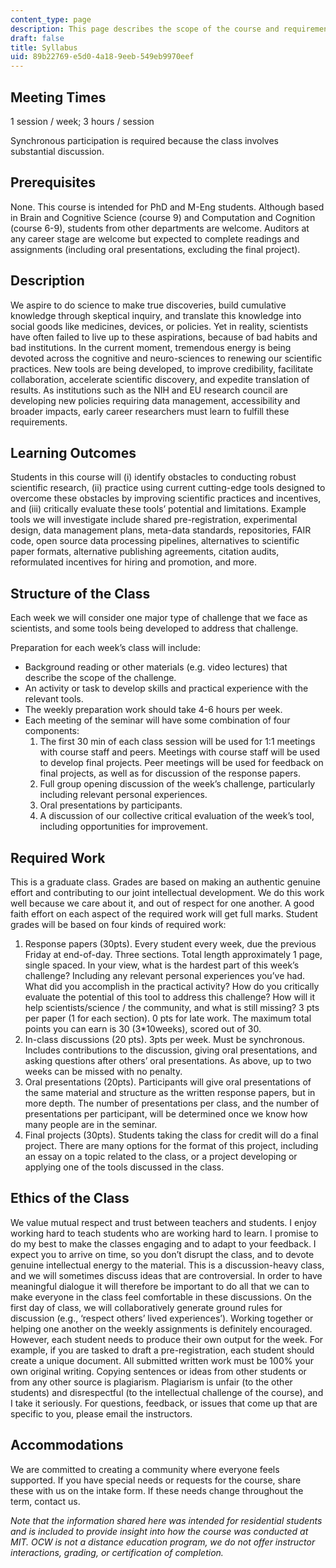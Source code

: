 ```yaml
---
content_type: page
description: This page describes the scope of the course and requirements.
draft: false
title: Syllabus
uid: 89b22769-e5d0-4a18-9eeb-549eb9970eef
---
```

## Meeting Times

1 session / week; 3 hours / session

Synchronous participation is required because the class involves substantial discussion.

## Prerequisites

None. This course is intended for PhD and M-Eng students. Although based in Brain and Cognitive Science (course 9) and Computation and Cognition (course 6-9), students from other departments are welcome. Auditors at any career stage are welcome but expected to complete readings and assignments (including oral presentations, excluding the final project).

## Description

We aspire to do science to make true discoveries, build cumulative knowledge through skeptical inquiry, and translate this knowledge into social goods like medicines, devices, or policies. Yet in reality, scientists have often failed to live up to these aspirations, because of bad habits and bad institutions. In the current moment, tremendous energy is being devoted across the cognitive and neuro-sciences to renewing our scientific practices. New tools are being developed, to improve credibility, facilitate collaboration, accelerate scientific discovery, and expedite translation of results. As institutions such as the NIH and EU research council are developing new policies requiring data management, accessibility and broader impacts, early career researchers must learn to fulfill these requirements.

## Learning Outcomes

Students in this course will (i) identify obstacles to conducting robust scientific research, (ii) practice using current cutting-edge tools designed to overcome these obstacles by improving scientific practices and incentives, and (iii) critically evaluate these tools’ potential and limitations. Example tools we will investigate include shared pre-registration, experimental design, data management plans, meta-data standards, repositories, FAIR code, open source data processing pipelines, alternatives to scientific paper formats, alternative publishing agreements, citation audits, reformulated incentives for hiring and promotion, and more.

## Structure of the Class

Each week we will consider one major type of challenge that we face as scientists, and some tools being developed to address that challenge. 

Preparation for each week’s class will include:

- Background reading or other materials (e.g. video lectures) that describe the scope of the challenge. 
- An activity or task to develop skills and practical experience with the relevant tools.
- The weekly preparation work should take 4-6 hours per week.
- Each meeting of the seminar will have some combination of four components:
    1. The first 30 min of each class session will be used for 1:1 meetings with course staff and peers. Meetings with course staff will be used to develop final projects. Peer meetings will be used for feedback on final projects, as well as for discussion of the response papers.
    2. Full group opening discussion of the week’s challenge, particularly including relevant personal experiences.
    3. Oral presentations by participants. 
    4. A discussion of our collective critical evaluation of the week’s tool, including opportunities for improvement.

## Required Work

This is a graduate class. Grades are based on making an authentic genuine effort and contributing to our joint intellectual development. We do this work well because we care about it, and out of respect for one another. A good faith effort on each aspect of the required work will get full marks. Student grades will be based on four kinds of required work:

1. Response papers (30pts). Every student every week, due the previous Friday at end-of-day. Three sections. Total length approximately 1 page, single spaced. In your view, what is the hardest part of this week’s challenge? Including any relevant personal experiences you’ve had. What did you accomplish in the practical activity? How do you critically evaluate the potential of this tool to address this challenge? How will it help scientists/science / the community, and what is still missing? 3 pts per paper (1 for each section). 0 pts for late work. The maximum total points you can earn is 30 (3\*10weeks), scored out of 30.
2. In-class discussions (20 pts). 3pts per week. Must be synchronous. Includes contributions to the discussion, giving oral presentations, and asking questions after others’ oral presentations. As above, up to two weeks can be missed with no penalty.
3. Oral presentations (20pts). Participants will give oral presentations of the same material and structure as the written response papers, but in more depth. The number of presentations per class, and the number of presentations per participant, will be determined once we know how many people are in the seminar.
4. Final projects (30pts). Students taking the class for credit will do a final project. There are many options for the format of this project, including an essay on a topic related to the class, or a project developing or applying one of the tools discussed in the class.

## Ethics of the Class 

We value mutual respect and trust between teachers and students. I enjoy working hard to teach students who are working hard to learn. I promise to do my best to make the classes engaging and to adapt to your feedback. I expect you to arrive on time, so you don’t disrupt the class, and to devote genuine intellectual energy to the material. This is a discussion-heavy class, and we will sometimes discuss ideas that are controversial. In order to have meaningful dialogue it will therefore be important to do all that we can to make everyone in the class feel comfortable in these discussions. On the first day of class, we will collaboratively generate ground rules for discussion (e.g., ‘respect others’ lived experiences’). Working together or helping one another on the weekly assignments is definitely encouraged. However, each student needs to produce their own output for the week. For example, if you are tasked to draft a pre-registration, each student should create a unique document. All submitted written work must be 100% your own original writing. Copying sentences or ideas from other students or from any other source is plagiarism. Plagiarism is unfair (to the other students) and disrespectful (to the intellectual challenge of the course), and I take it seriously. For questions, feedback, or issues that come up that are specific to you, please email the instructors.

## Accommodations

We are committed to creating a community where everyone feels supported. If you have special needs or requests for the course, share these with us on the intake form. If these needs change throughout the term, contact us.

*Note that the information shared here was intended for residential students and is included to provide insight into how the course was conducted at MIT. OCW is not a distance education program, we do not offer instructor interactions, grading, or certification of completion.*